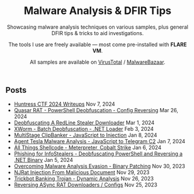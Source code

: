 <!DOCTYPE html>
<html lang="en">
<head>
  <meta charset="UTF-8" />
  <meta name="viewport" content="width=device-width, initial-scale=1.0" />
  <title>Malware Analysis & DFIR</title>

  <!-- Dracula syntax highlighting -->
  <link rel="stylesheet" href="https://cdnjs.cloudflare.com/ajax/libs/highlight.js/11.9.0/styles/base16/dracula.min.css">
  <link rel="stylesheet" href="main.css" />

  <script src="https://cdnjs.cloudflare.com/ajax/libs/highlight.js/11.9.0/highlight.min.js"></script>
  <script>hljs.highlightAll();</script>

  <!-- Google Analytics -->
  <script async src="https://www.googletagmanager.com/gtag/js?id=G-48M02RY99Q"></script>
  <script>
    window.dataLayer = window.dataLayer || [];
    function gtag(){dataLayer.push(arguments);}
    gtag('js', new Date());
    gtag('config', 'G-48M02RY99Q');
  </script>
</head>
<body>

  <header>
    <h1>Malware Analysis & DFIR Tips</h1>
    <p>
      Showcasing malware analysis techniques on various samples, plus general DFIR tips & tricks to aid investigations.
    </p>
    <p>
      The tools I use are freely available — most come pre-installed with <strong>FLARE VM</strong>.
    </p>
    <p>
      All samples are available on 
      <a href="https://www.virustotal.com/" target="_blank">VirusTotal</a> /
      <a href="https://bazaar.abuse.ch/" target="_blank">MalwareBazaar</a>.
    </p>
  </header>

  <section>
    <h2>Posts</h2>
    <ul class="post-list">
      <li><a href="#">Huntress CTF 2024 Writeups</a> <span class="post-date">Nov 7, 2024</span></li>
      <li><a href="#">Quasar RAT - PowerShell Deobfuscation - Config Reversing</a> <span class="post-date">Mar 26, 2024</span></li>
      <li><a href="#">Deobfuscating A RedLine Stealer Downloader</a> <span class="post-date">Mar 1, 2024</span></li>
      <li><a href="#">XWorm - Batch Deobfuscation - .NET Loader</a> <span class="post-date">Feb 3, 2024</span></li>
      <li><a href="#">MultiStage ClipBanker - JavaScript to Injection</a> <span class="post-date">Jan 8, 2024</span></li>
      <li><a href="#">Agent Tesla Malware Analysis - JavaScript to Telegram C2</a> <span class="post-date">Jan 7, 2024</span></li>
      <li><a href="#">All Things Shellcode - Meterpreter, Cobalt Strike</a> <span class="post-date">Jan 6, 2024</span></li>
      <li><a href="#">Phishing for InfoStealers - Deobfuscating PowerShell and Reversing a .NET Binary</a> <span class="post-date">Jan 5, 2024</span></li>
      <li><a href="#">Overcoming Malware Analysis Evasion - Binary Patching</a> <span class="post-date">Nov 30, 2023</span></li>
      <li><a href="#">NJRat Injection From Malicious Document</a> <span class="post-date">Nov 29, 2023</span></li>
      <li><a href="#">Trickbot Banking Trojan - Dynamic Analysis</a> <span class="post-date">Nov 26, 2023</span></li>
      <li><a href="#">Reversing ASync RAT Downloaders / Configs</a> <span class="post-date">Nov 25, 2023</span></li>
    </ul>
  </section>

</body>
</html>
